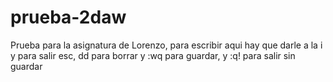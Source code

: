 # prueba-2daw
Prueba para la asignatura de Lorenzo, para escribir aqui hay que darle a la i y para salir esc, 
dd para borrar y :wq para guardar, y :q! para salir sin guardar
